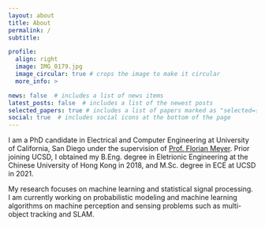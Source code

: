 ```yaml
---
layout: about
title: About
permalink: /
subtitle: 

profile:
  align: right
  image: IMG_0179.jpg
  image_circular: true # crops the image to make it circular
  more_info: >

news: false  # includes a list of news items
latest_posts: false  # includes a list of the newest posts
selected_papers: true # includes a list of papers marked as "selected={true}"
social: true  # includes social icons at the bottom of the page
---
```


I am a PhD candidate in Electrical and Computer Engineering at University of California, San Diego under the supervision of <a href='https://fmeyer.ucsd.edu/'>Prof. Florian Meyer</a>. Prior joining UCSD, I obtained my B.Eng. degree in Eletrionic Engineering at the Chinese University of Hong Kong in 2018, and M.Sc. degree in ECE at UCSD in 2021. 

My research focuses on machine learning and statistical signal processing. I am currently working on probabilistic modeling and machine learning algorithms on machine perception and sensing problems such as multi-object tracking and SLAM.
